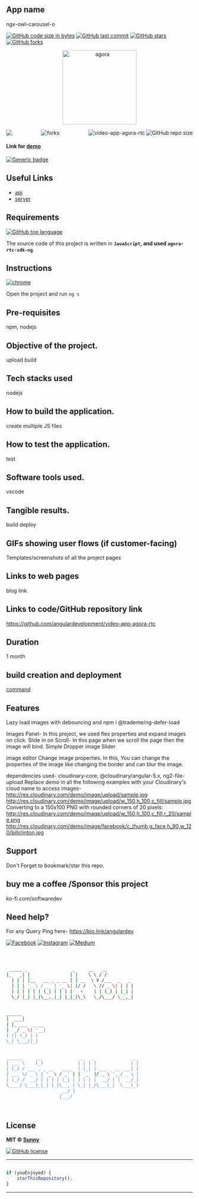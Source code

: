 

## App name
ngx-owl-carousel-o

[![GitHub code size in bytes](https://img.shields.io/github/languages/code-size/angulardevelopment/video-app-agora-rtc?logo=github&style=social)](https://github.com/angulardevelopment/) [![GitHub last commit](https://img.shields.io/github/last-commit/angulardevelopment/video-app-agora-rtc?style=social&logo=git)](https://github.com/angulardevelopment/) [![GitHub stars](https://img.shields.io/github/stars/angulardevelopment/video-app-agora-rtc?style=social)](https://github.com/angulardevelopment/video-app-agora-rtc/stargazers) [![GitHub forks](https://img.shields.io/github/forks/angulardevelopment/video-app-agora-rtc?style=social&logo=git)](https://github.com/angulardevelopment/video-app-agora-rtc/network)

<p align="center">
<a href="#">
<img src="src/assets/download.jpg" width="200px" alt="agora"/>
</a>
</p>

<img align="left" src="http://estruyf-github.azurewebsites.net/api/VisitorHit?user=angulardevelopment&repo=video-app-agora-rtc&countColorcountColor&countColor=%237B1E7B"/>
<img align="right" src="https://img.shields.io/github/repo-size/angulardevelopment/video-app-agora-rtc?style=for-the-badge&logo=appveyor" alt="GitHub repo size"/>

<img align="right" alt="video-app-agora-rtc" src="https://socialify.git.ci/angulardevelopment/video-app-agora-rtc/image?font=Inter&forks=1&issues=1&logo=https%3A%2F%2Fencrypted-tbn0.gstatic.com%2Fimages%3Fq%3Dtbn%3AANd9GcT3XNTrF7bUh1kkqV4M7IacbSBLCqgmDAhyVV-Nf7X6nlWhB4eL4-7CfDPaxC0LmyEqX6o%26usqp%3DCAU&name=1&owner=1&pattern=Floating%20Cogs&pulls=1&stargazers=1&theme=Dark" />

<p align="center">
<img src="https://forthebadge.com/images/badges/built-with-love.svg" alt=" forks"/>
</p>

#### Link for [demo](#) 
[![Generic badge](https://img.shields.io/badge/view-demo-orange)](#)

## Useful Links

- [api](#)
- [server](#)


## Requirements

[![GitHub top language](https://img.shields.io/github/languages/top/angulardevelopment/video-app-agora-rtc?logo=html&style=social)](https://github.com/angulardevelopment/)

The source code of this project is written in **`JavaScript`, and used `agora-rtc-sdk-ng`**. 

## Instructions

[![chrome](https://img.shields.io/badge/Open-project-lightgrey.svg?logo=google-chrome&style=popout&logoColor=red)](#)

Open the project and run `ng s` 

## Pre-requisites
npm, nodejs
## Objective of the project.
upload build
## Tech stacks used
nodejs
## How to build the application.
create multiple JS files
## How to test the application.
test
## Software tools used.
vscode
## Tangible results.
build deploy
## GIFs showing user flows (if customer-facing)
Templates/screenshots of all the project pages

## Links to web pages
blog link
## Links to code/GitHub repository link
https://github.com/angulardevelopment/video-app-agora-rtc
## Duration
1 month
## build creation and deployment
[command](https://dashboard.heroku.com/apps/testnodeappnew)
## Features
Lazy load images with debouncing and
npm i @trademe/ng-defer-load  

Images Panel- In this project, we used flex properties and expand images on click.
Slide in on Scroll- In this page when we scroll the page then the image will bind.
Simple Dropper
image Slider

image editor
Change image properties.
In this, You can change the properties of the image like changing the border and can blur the image.

dependencies used- cloudinary-core, @cloudinary/angular-5.x, ng2-file-upload
Replace demo in all the following examples with your Cloudinary's cloud name to access images-
http://res.cloudinary.com/demo/image/upload/sample.jpg
http://res.cloudinary.com/demo/image/upload/w_150,h_100,c_fill/sample.jpg
Converting to a 150x100 PNG with rounded corners of 20 pixels:
http://res.cloudinary.com/demo/image/upload/w_150,h_100,c_fill,r_20/sample.png
http://res.cloudinary.com/demo/image/facebook/c_thumb,g_face,h_90,w_120/billclinton.jpg
## Support
Don't Forget to bookmark/star this repo.

## buy me a coffee /Sponsor this project
ko-fi.com/softwaredev

## Need help?
For any Query Ping here- 
https://bio.link/angulardev

[![Facebook](https://img.shields.io/badge/Facebook-add-blue.svg?logo=facebook&logoColor=white)](https://www.facebook.com/learnangular2plus/) [![Instagram](https://img.shields.io/badge/Instagram-follow-purple.svg?logo=instagram&logoColor=white)](https://www.instagram.com/angular_development/) [![Medium](https://img.shields.io/badge/Medium-follow-black.svg?logo=medium&logoColor=white)](https://eraoftech.medium.com/ )


```bash



 _____ _                 _     __   __            
|_   _| |               | |    \ \ / /            
  | | | |__   __ _ _ __ | | __  \ V /___  _   _   
  | | | '_ \ / _` | '_ \| |/ /   \ // _ \| | | |  
  | | | | | | (_| | | | |   <    | | (_) | |_| |  
  \_/ |_| |_|\__,_|_| |_|_|\_\   \_/\___/ \__,_|  
                                                  
                                                  
______                                            
|  ___|                                           
| |_ ___  _ __                                    
|  _/ _ \| '__|                                   
| || (_) | |                                      
\_| \___/|_|                                      
                                                  
                                                  
______      _               _   _               _ 
| ___ \    (_)             | | | |             | |
| |_/ / ___ _ _ __   __ _  | |_| | ___ _ __ ___| |
| ___ \/ _ \ | '_ \ / _` | |  _  |/ _ \ '__/ _ \ |
| |_/ /  __/ | | | | (_| | | | | |  __/ | |  __/_|
\____/ \___|_|_| |_|\__, | \_| |_/\___|_|  \___(_)
                     __/ |                        
                    |___/                         

 


```

## License

**MIT &copy; [Sunny](https://github.com/angulardevelopment/video-app-agora-rtc/blob/master/LICENSE)**

[![GitHub license](https://img.shields.io/github/license/angulardevelopment/video-app-agora-rtc?style=social&logo=github)](https://github.com/angulardevelopment/video-app-agora-rtc/blob/master/LICENSE) 

---------

```javascript

if (youEnjoyed) {
    starThisRepository();
}

```

-----------



